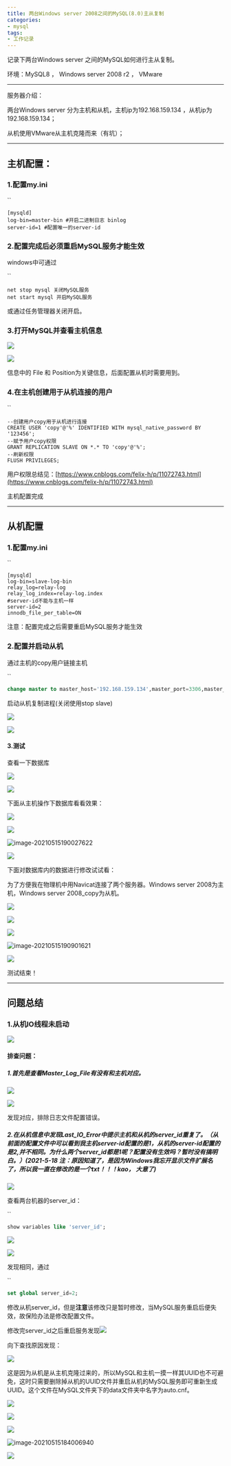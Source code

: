 ```yaml
---
title: 两台Windows server 2008之间的MySQL(8.0)主从复制
categories:
- mysql
tags:
- 工作记录
---
```


记录下两台Windows server 之间的MySQL如何进行主从复制。

环境：MySQL8 ， Windows server 2008 r2 ， VMware

<!--  more  -->

------

 服务器介绍：

两台Windows server 分为主机和从机，主机ip为192.168.159.134 ，从机ip为192.168.159.134；

从机使用VMware从主机克隆而来（有坑）；

------

## 主机配置：

### 1.配置my.ini

``

```
[mysqld]
log-bin=master-bin #开启二进制日志 binlog
server-id=1 #配置唯一的server-id
```

### 2.配置完成后必须重启MySQL服务才能生效

windows中可通过

``

```
net stop mysql 关闭MySQL服务
net start mysql 开启MySQL服务
```

或通过任务管理器关闭开启。

### 3.打开MySQL并查看主机信息

![](https://cdn.jsdelivr.net/gh/lbwdada/Mybolg_img/20210515101757.png)

![](https://cdn.jsdelivr.net/gh/lbwdada/Mybolg_img/20210515101903.png)

信息中的 File 和 Position为关键信息，后面配置从机时需要用到。

### 4.在主机创建用于从机连接的用户

``

```
--创建用户copy用于从机进行连接
CREATE USER 'copy'@'%' IDENTIFIED WITH mysql_native_password BY '123456';
--赋予用户copy权限
GRANT REPLICATION SLAVE ON *.* TO 'copy'@'%';
--刷新权限
FLUSH PRIVILEGES;
```

用户权限总结见：[https://www.cnblogs.com/felix-h/p/11072743.html](https://www.cnblogs.com/felix-h/p/11072743.html)

主机配置完成

------

## 从机配置

### 1.配置my.ini

``

```
[mysqld]
log-bin=slave-log-bin
relay_log=relay-log
relay_log_index=relay-log.index
#server-id不能与主机一样
server-id=2   
innodb_file_per_table=ON
```

注意：配置完成之后需要重启MySQL服务才能生效

### 2.配置并启动从机

通过主机的copy用户链接主机

``

```sql
change master to master_host='192.168.159.134',master_port=3306,master_user='copy',master_password='123456',master_log_file='主机信息中的File',master_log_pos=主机信息中的Position;　　# 这里的 master 日志文件和位置必须与主服务器当前状态一致！
```

启动从机复制进程(关闭使用stop slave)

![](https://cdn.jsdelivr.net/gh/lbwdada/Mybolg_img/20210515144006.png)

![](https://cdn.jsdelivr.net/gh/lbwdada/Mybolg_img/20210515184248.png)

#### 3.测试

查看一下数据库

![](https://cdn.jsdelivr.net/gh/lbwdada/Mybolg_img/20210515184504.png)



![](https://cdn.jsdelivr.net/gh/lbwdada/Mybolg_img/20210515184548.png)

下面从主机操作下数据库看看效果：

![](https://cdn.jsdelivr.net/gh/lbwdada/Mybolg_img/20210515185811.png)

![](https://cdn.jsdelivr.net/gh/lbwdada/Mybolg_img/20210515185859.png)

![image-20210515190027622](C:\Users\85115\AppData\Roaming\Typora\typora-user-images\image-20210515190027622.png)

![](https://cdn.jsdelivr.net/gh/lbwdada/Mybolg_img/20210515190103.png)

下面对数据库内的数据进行修改试试看：

为了方便我在物理机中用Navicat连接了两个服务器。Windows server 2008为主机，Windows server 2008_copy为从机。

![](https://cdn.jsdelivr.net/gh/lbwdada/Mybolg_img/20210515190221.png)

![](https://cdn.jsdelivr.net/gh/lbwdada/Mybolg_img/20210515190535.png)

![](https://cdn.jsdelivr.net/gh/lbwdada/Mybolg_img/20210515190728.png)

![image-20210515190901621](C:\Users\85115\AppData\Roaming\Typora\typora-user-images\image-20210515190901621.png)

![](https://cdn.jsdelivr.net/gh/lbwdada/Mybolg_img/20210515190944.png)

测试结束！

------

## 问题总结

### 1.从机IO线程未启动

![](https://cdn.jsdelivr.net/gh/lbwdada/Mybolg_img/20210515144834.png)

#### 排查问题：

##### 1.首先是查看Master_Log_File有没有和主机对应。

![](https://cdn.jsdelivr.net/gh/lbwdada/Mybolg_img/20210515145053.png)

![](https://cdn.jsdelivr.net/gh/lbwdada/Mybolg_img/20210515145150.png)

发现对应，排除日志文件配置错误。

##### 2.在从机信息中发现Last_IO_Error中提示主机和从机的server_id重复了。（从前面的配置文件中可以看到我主机server-id配置的是1，从机的server-id配置的是2,并不相同。为什么两个server_id都是1呢？配置没有生效吗？暂时没有搞明白。）(2021-5-18 注：原因知道了，是因为Windows我忘开显示文件扩展名了，所以我一直在修改的是一个txt！！！kao， 大意了)

![](https://cdn.jsdelivr.net/gh/lbwdada/Mybolg_img/20210515145359.png)

查看两台机器的server_id：

``

```sql
show variables like 'server_id';
```



![](https://cdn.jsdelivr.net/gh/lbwdada/Mybolg_img/20210515145934.png)

![](https://cdn.jsdelivr.net/gh/lbwdada/Mybolg_img/20210515150243.png)

发现相同，通过

``

```sql
set global server_id=2;
```

修改从机server_id，但是**注意**该修改只是暂时修改，当MySQL服务重启后便失效，故保险办法是修改配置文件。



修改完server_id之后重启服务发现![](https://cdn.jsdelivr.net/gh/lbwdada/Mybolg_img/20210515183106.png)

向下查找原因发现：

![](https://cdn.jsdelivr.net/gh/lbwdada/Mybolg_img/20210515183243.png)

这是因为从机是从主机克隆过来的，所以MySQL和主机一摸一样其UUID也不可避免，这时只需要删除掉从机的UUID文件并重启从机的MySQL服务即可重新生成UUID。这个文件在MySQL文件夹下的data文件夹中名字为auto.cnf。

![](https://cdn.jsdelivr.net/gh/lbwdada/Mybolg_img/20210515183550.png)

![](https://cdn.jsdelivr.net/gh/lbwdada/Mybolg_img/20210515183719.png)

![](https://cdn.jsdelivr.net/gh/lbwdada/Mybolg_img/20210515183852.png)

![image-20210515184006940](C:\Users\85115\AppData\Roaming\Typora\typora-user-images\image-20210515184006940.png)

![](https://cdn.jsdelivr.net/gh/lbwdada/Mybolg_img/20210515184248.png)

